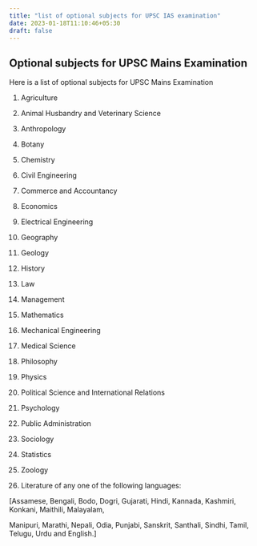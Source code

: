 ```yaml
---
title: "list of optional subjects for UPSC IAS examination"
date: 2023-01-18T11:10:46+05:30
draft: false
---
```


## Optional subjects for UPSC Mains Examination


Here is a list of optional subjects for UPSC Mains Examination
 
1. Agriculture

2. Animal Husbandry and Veterinary Science

3. Anthropology

4. Botany

5. Chemistry

6. Civil Engineering

7. Commerce and Accountancy

8. Economics

9. Electrical Engineering

10. Geography

11. Geology

12. History

13. Law

14. Management

15. Mathematics

16. Mechanical Engineering

17. Medical Science

18. Philosophy

19. Physics

20. Political Science and International Relations

21. Psychology

22. Public Administration

23. Sociology

24. Statistics

25. Zoology

26. Literature of any one of the following languages:

[Assamese, Bengali, Bodo, Dogri, Gujarati, Hindi, Kannada, Kashmiri, Konkani, Maithili, Malayalam,

Manipuri, Marathi, Nepali, Odia, Punjabi, Sanskrit, Santhali, Sindhi, Tamil, Telugu, Urdu and English.]

